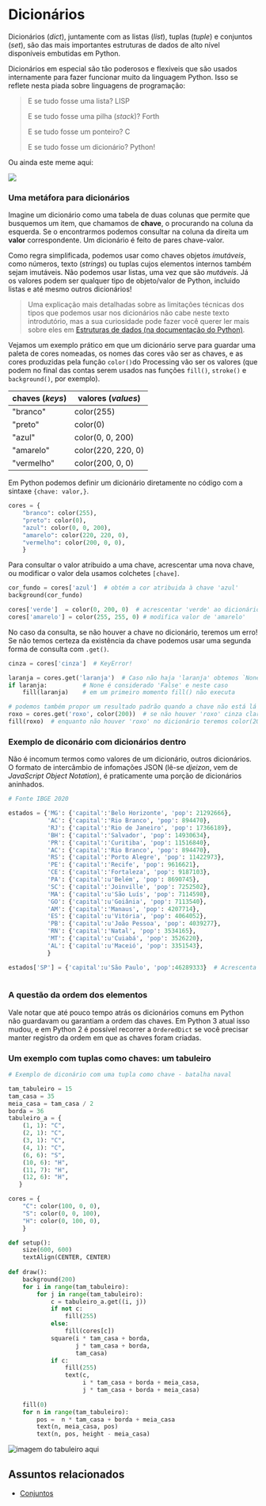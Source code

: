 # Dicionários

Dicionários (*dict*), juntamente com as listas (*list*), tuplas (*tuple*) e conjuntos (*set*), são das mais importantes estruturas de dados de alto nível disponíveis embutidas em Python.

Dicionários em especial são tão poderosos e flexíveis que são usados internamente para fazer funcionar muito da linguagem Python. Isso se reflete nesta piada sobre linguagens de programação:

> E se tudo fosse uma lista? LISP
> 
> E se tudo fosse uma pilha (*stack*)? Forth
>
> E se tudo fosse um ponteiro? C
> 
> E se tudo fosse um dicionário? Python!

Ou ainda este meme aqui:

![](https://pbs.twimg.com/media/EelzOpCX0AAIeYV?format=png&name=small)

### Uma metáfora para dicionários

Imagine um dicionário como uma tabela de duas colunas que permite que busquemos um item, que chamamos de **chave**, o procurando na coluna da esquerda. Se o encontrarmos podemos consultar na coluna da direita um **valor** correspondente. Um dicionário é feito de pares chave-valor. 

Como regra simplificada, podemos usar como chaves objetos *imutáveis*, como números, texto (*strings*) ou tuplas cujos elementos internos também sejam imutáveis. Não podemos usar listas, uma vez que são *mutáveis*. Já os valores podem ser qualquer tipo de objeto/valor de Python, incluido listas e até mesmo outros dicionários!

> Uma explicação mais detalhadas sobre as limitações técnicas dos tipos que podemos usar nos dicionários não cabe neste texto introdutório, mas a sua curiosidade pode fazer você querer ler mais sobre eles em [Estruturas de dados (na documentação do Python)](https://docs.python.org/pt-br/3/tutorial/datastructures.html#dictionaries).

Vejamos um exemplo prático em que um dicionário serve para guardar uma paleta de cores nomeadas, os nomes das cores vão ser as chaves, e as cores produzidas pela função `color()`do Processing vão ser os valores (que podem no final das contas serem usados nas funções `fill()`, `stroke()` e `background()`, por exemplo).

| chaves (*keys*) | valores (*values*) |
| --------------- | ------------------ |
| "branco"        | color(255)         |
| "preto"         | color(0)           |
| "azul"          | color(0, 0, 200)   |
| "amarelo"       | color(220, 220, 0) |
| "vermelho"      | color(200, 0, 0)   |

Em Python podemos definir um dicionário diretamente no código com a sintaxe `{chave: valor,}`.

```python
cores = {
    "branco": color(255),
    "preto": color(0),
    "azul": color(0, 0, 200), 
    "amarelo": color(220, 220, 0),
    "vermelho": color(200, 0, 0),
    }
```

Para consultar o valor atribuido a uma chave, acrescentar uma nova chave, ou modificar o valor dela usamos colchetes `[chave]`.

```python
cor_fundo = cores['azul']  # obtém a cor atribuida à chave 'azul'
background(cor_fundo)

cores['verde']  = color(0, 200, 0)  # acrescentar 'verde' ao dicionário
cores['amarelo'] = color(255, 255, 0) # modifica valor de 'amarelo'
```

No caso da consulta, se não houver a chave no dicionário, teremos um erro! Se não temos certeza da existência da chave podemos usar uma segunda forma de consulta com `.get()`.

```python
cinza = cores['cinza']  # KeyError!

laranja = cores.get('laranja')  # Caso não haja 'laranja' obtemos `None`
if laranja:          # None é considerado 'False' e neste caso
    fill(laranja)    # em um primeiro momento fill() não executa

# podemos também propor um resultado padrão quando a chave não está lá
roxo = cores.get('roxo', color(200))  # se não houver 'roxo' cinza claro
fill(roxo)  # enquanto não houver 'roxo' no dicionário teremos color(200)
```

### Exemplo de diconário com dicionários dentro

Não é incomum termos como valores de um dicionário, outros dicionários. O formato de intercâmbio de infomações JSON (lê-se *djeizon*, vem de *JavaScript Object Notation*), é praticamente uma porção de dicionários aninhados.

```python
# Fonte IBGE 2020

estados = {'MG': {'capital':'Belo Horizonte', 'pop': 21292666},
           'AC': {'capital':'Rio Branco', 'pop': 894470},
           'RJ': {'capital':'Rio de Janeiro', 'pop': 17366189},
           'BH': {'capital':'Salvador', 'pop': 14930634},
           'PR': {'capital':'Curitiba', 'pop': 11516840},
           'AC': {'capital':'Rio Branco', 'pop': 894470},
           'RS': {'capital':'Porto Alegre', 'pop': 11422973},
           'PE': {'capital':'Recife', 'pop': 9616621},
           'CE': {'capital':'Fortaleza', 'pop': 9187103},
           'PA': {'capital':u'Belém', 'pop': 8690745},
           'SC': {'capital':'Joinville', 'pop': 7252502},
           'MA': {'capital':u'São Luís', 'pop': 7114598},
           'GO': {'capital':u'Goiânia', 'pop': 7113540},
           'AM': {'capital':'Manaus', 'pop': 4207714},
           'ES': {'capital':u'Vitória', 'pop': 4064052},
           'PB': {'capital':u'João Pessoa', 'pop': 4039277},
           'RN': {'capital':'Natal', 'pop': 3534165},
           'MT': {'capital':u'Cuiabá', 'pop': 3526220},
           'AL': {'capital':u'Maceió', 'pop': 3351543},
           }

estados['SP'] = {'capital':u'São Paulo', 'pop':46289333}  # Acrescenta estado, a chave é a sigla, o valor um outro dicionário
   
```

### A questão da ordem dos elementos

Vale notar que até pouco tempo atrás os dicionários comuns em Python não guardavam ou garantiam a ordem das chaves. Em Python 3 atual isso mudou, e em Python 2 é possível recorrer a `OrderedDict` se você precisar manter registro da ordem em que as chaves foram criadas.

### Um exemplo com tuplas como chaves: um tabuleiro

```python
# Exemplo de diconário com uma tupla como chave - batalha naval

tam_tabuleiro = 15
tam_casa = 35
meia_casa = tam_casa / 2
borda = 36
tabuleiro_a = {
    (1, 1): "C",
    (2, 1): "C",
    (3, 1): "C",
    (4, 1): "C",
    (6, 6): "S",
    (10, 6): "H",
    (11, 7): "H",
    (12, 6): "H",
   }

cores = {
    "C": color(100, 0, 0),
    "S": color(0, 0, 100),
    "H": color(0, 100, 0),
    }

def setup():
    size(600, 600)
    textAlign(CENTER, CENTER)
    
def draw():
    background(200)
    for i in range(tam_tabuleiro):
        for j in range(tam_tabuleiro):
            c = tabuleiro_a.get((i, j))
            if not c:
                fill(255)
            else:
                fill(cores[c])
            square(i * tam_casa + borda, 
                   j * tam_casa + borda, 
                   tam_casa)
            if c:
                fill(255)
                text(c,
                     i * tam_casa + borda + meia_casa, 
                     j * tam_casa + borda + meia_casa) 
    
    fill(0)
    for n in range(tam_tabuleiro):
        pos =  n * tam_casa + borda + meia_casa 
        text(n, meia_casa, pos)
        text(n, pos, height - meia_casa)
```

![imagem do tabuleiro aqui](assets/batalha-naval.png)


## Assuntos relacionados

- [Conjuntos](conjuntos.md)

